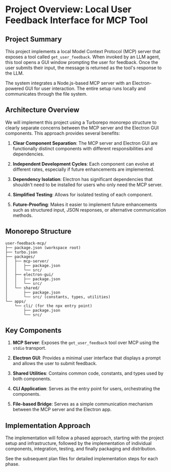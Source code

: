# Project Overview: Local User Feedback Interface for MCP Tool

## Project Summary

This project implements a local Model Context Protocol (MCP) server that exposes a tool called `get_user_feedback`. When invoked by an LLM agent, this tool opens a GUI window prompting the user for feedback. Once the user submits their input, the message is returned as the tool's response to the LLM.

The system integrates a Node.js-based MCP server with an Electron-powered GUI for user interaction. The entire setup runs locally and communicates through the file system.

## Architecture Overview

We will implement this project using a Turborepo monorepo structure to clearly separate concerns between the MCP server and the Electron GUI components. This approach provides several benefits:

1. **Clear Component Separation**: The MCP server and Electron GUI are functionally distinct components with different responsibilities and dependencies.

2. **Independent Development Cycles**: Each component can evolve at different rates, especially if future enhancements are implemented.

3. **Dependency Isolation**: Electron has significant dependencies that shouldn't need to be installed for users who only need the MCP server.

4. **Simplified Testing**: Allows for isolated testing of each component.

5. **Future-Proofing**: Makes it easier to implement future enhancements such as structured input, JSON responses, or alternative communication methods.

## Monorepo Structure

```
user-feedback-mcp/
├── package.json (workspace root)
├── turbo.json
├── packages/
│   ├── mcp-server/
│   │   ├── package.json
│   │   └── src/
│   ├── electron-gui/
│   │   ├── package.json
│   │   └── src/
│   └── shared/
│       ├── package.json
│       └── src/ (constants, types, utilities)
└── apps/
    └── cli/ (for the npx entry point)
        ├── package.json
        └── src/
```

## Key Components

1. **MCP Server**: Exposes the `get_user_feedback` tool over MCP using the `stdio` transport.

2. **Electron GUI**: Provides a minimal user interface that displays a prompt and allows the user to submit feedback.

3. **Shared Utilities**: Contains common code, constants, and types used by both components.

4. **CLI Application**: Serves as the entry point for users, orchestrating the components.

5. **File-based Bridge**: Serves as a simple communication mechanism between the MCP server and the Electron app.

## Implementation Approach

The implementation will follow a phased approach, starting with the project setup and infrastructure, followed by the implementation of individual components, integration, testing, and finally packaging and distribution.

See the subsequent plan files for detailed implementation steps for each phase.

